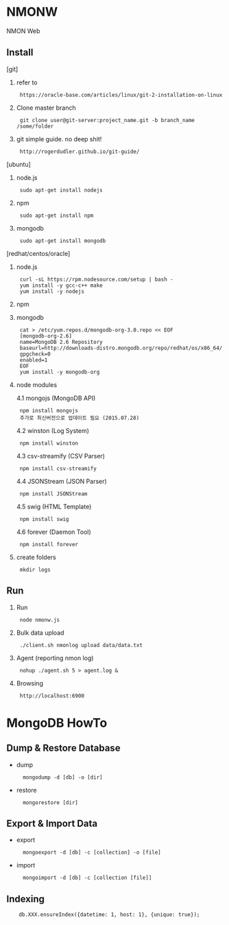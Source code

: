 NMONW
=========

NMON Web


Install
------------

[git]

1. refer to

        https://oracle-base.com/articles/linux/git-2-installation-on-linux
        
2. Clone master branch

        git clone user@git-server:project_name.git -b branch_name /some/folder

3. git simple guide. no deep shit!

        http://rogerdudler.github.io/git-guide/
        
[ubuntu]

1. node.js

        sudo apt-get install nodejs

2. npm 

        sudo apt-get install npm

3. mongodb

        sudo apt-get install mongodb


[redhat/centos/oracle]

1. node.js

        curl -sL https://rpm.nodesource.com/setup | bash -
        yum install -y gcc-c++ make
        yum install -y nodejs
    
2. npm

3. mongodb

        cat > /etc/yum.repos.d/mongodb-org-3.0.repo << EOF
        [mongodb-org-2.6]
        name=MongoDB 2.6 Repository
        baseurl=http://downloads-distro.mongodb.org/repo/redhat/os/x86_64/
        gpgcheck=0
        enabled=1
        EOF
        yum install -y mongodb-org

4. node modules

    4.1 mongojs (MongoDB API)

        npm install mongojs
        추가로 최신버전으로 업데이트 필요 (2015.07.28)

    4.2 winston (Log System)

        npm install winston

    4.3 csv-streamify (CSV Parser)

        npm install csv-streamify

    4.4 JSONStream (JSON Parser)

        npm install JSONStream

    4.5 swig (HTML Template)

        npm install swig

    4.6 forever (Daemon Tool)

        npm install forever


5. create folders
    
        mkdir logs 

Run
---

1. Run

        node nmonw.js

2. Bulk data upload

        ./client.sh nmonlog upload data/data.txt

3. Agent (reporting nmon log)

        nohup ./agent.sh 5 > agent.log &

3. Browsing

        http://localhost:6900



MongoDB HowTo
=============


Dump & Restore Database
-----------------------

* dump

        mongodump -d [db] -o [dir]


* restore

        mongorestore [dir]


Export & Import Data
--------------------

* export

        mongoexport -d [db] -c [collection] -o [file]

* import

        mongoimport -d [db] -c [collection [file]]

Indexing
--------

        db.XXX.ensureIndex({datetime: 1, host: 1}, {unique: true});


